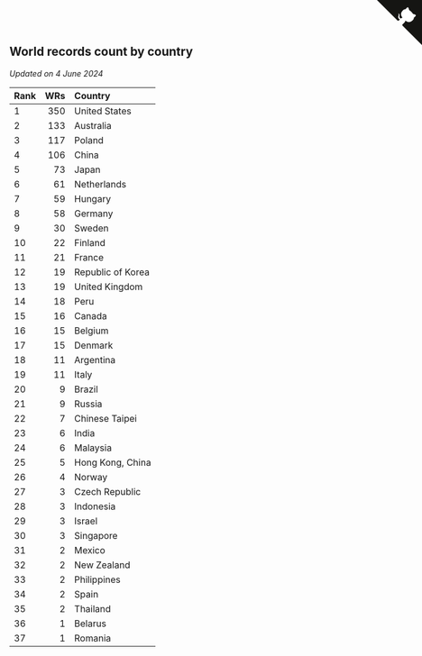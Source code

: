 ## World records count by country

*Updated on  4 June 2024*

| Rank | WRs | Country |
| :--- | ---: | :--- |
| 1 | 350 | United States |
| 2 | 133 | Australia |
| 3 | 117 | Poland |
| 4 | 106 | China |
| 5 | 73 | Japan |
| 6 | 61 | Netherlands |
| 7 | 59 | Hungary |
| 8 | 58 | Germany |
| 9 | 30 | Sweden |
| 10 | 22 | Finland |
| 11 | 21 | France |
| 12 | 19 | Republic of Korea |
| 13 | 19 | United Kingdom |
| 14 | 18 | Peru |
| 15 | 16 | Canada |
| 16 | 15 | Belgium |
| 17 | 15 | Denmark |
| 18 | 11 | Argentina |
| 19 | 11 | Italy |
| 20 | 9 | Brazil |
| 21 | 9 | Russia |
| 22 | 7 | Chinese Taipei |
| 23 | 6 | India |
| 24 | 6 | Malaysia |
| 25 | 5 | Hong Kong, China |
| 26 | 4 | Norway |
| 27 | 3 | Czech Republic |
| 28 | 3 | Indonesia |
| 29 | 3 | Israel |
| 30 | 3 | Singapore |
| 31 | 2 | Mexico |
| 32 | 2 | New Zealand |
| 33 | 2 | Philippines |
| 34 | 2 | Spain |
| 35 | 2 | Thailand |
| 36 | 1 | Belarus |
| 37 | 1 | Romania |


<a href="https://github.com/JustinTimeCuber/wca_statistics" class="github-corner" aria-label="View source on Github"><svg width="80" height="80" viewBox="0 0 250 250" style="fill:#151513; color:#fff; position: absolute; top: 0; border: 0; right: 0;" aria-hidden="true"><path d="M0,0 L115,115 L130,115 L142,142 L250,250 L250,0 Z"></path><path d="M128.3,109.0 C113.8,99.7 119.0,89.6 119.0,89.6 C122.0,82.7 120.5,78.6 120.5,78.6 C119.2,72.0 123.4,76.3 123.4,76.3 C127.3,80.9 125.5,87.3 125.5,87.3 C122.9,97.6 130.6,101.9 134.4,103.2" fill="currentColor" style="transform-origin: 130px 106px;" class="octo-arm"></path><path d="M115.0,115.0 C114.9,115.1 118.7,116.5 119.8,115.4 L133.7,101.6 C136.9,99.2 139.9,98.4 142.2,98.6 C133.8,88.0 127.5,74.4 143.8,58.0 C148.5,53.4 154.0,51.2 159.7,51.0 C160.3,49.4 163.2,43.6 171.4,40.1 C171.4,40.1 176.1,42.5 178.8,56.2 C183.1,58.6 187.2,61.8 190.9,65.4 C194.5,69.0 197.7,73.2 200.1,77.6 C213.8,80.2 216.3,84.9 216.3,84.9 C212.7,93.1 206.9,96.0 205.4,96.6 C205.1,102.4 203.0,107.8 198.3,112.5 C181.9,128.9 168.3,122.5 157.7,114.1 C157.9,116.9 156.7,120.9 152.7,124.9 L141.0,136.5 C139.8,137.7 141.6,141.9 141.8,141.8 Z" fill="currentColor" class="octo-body"></path></svg></a><style>.github-corner:hover .octo-arm{animation:octocat-wave 560ms ease-in-out}@keyframes octocat-wave{0%,100%{transform:rotate(0)}20%,60%{transform:rotate(-25deg)}40%,80%{transform:rotate(10deg)}}@media (max-width:500px){.github-corner:hover .octo-arm{animation:none}.github-corner .octo-arm{animation:octocat-wave 560ms ease-in-out}}</style>
